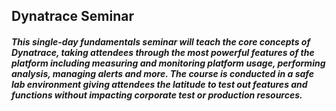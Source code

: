 ## Dynatrace Seminar

##### This single-day fundamentals seminar will teach the core concepts of Dynatrace, taking attendees through the most powerful features of the platform including measuring and monitoring platform usage, performing analysis, managing alerts and more. The course is conducted in a safe lab environment giving attendees the latitude to test out features and functions without impacting corporate test or production resources.